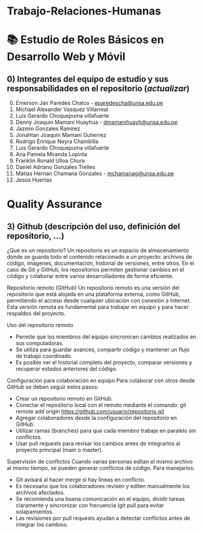 # Trabajo-Relaciones-Humanas
# 📚 Estudio de Roles Básicos en Desarrollo Web y Móvil
## 0) Integrantes del equipo de estudio y sus responsabilidades en el repositorio (*actualizar*)
0. Emerson Jair Paredes Chalco - [eparedescha@unsa.edu.pe](mailto:eparedescha@unsa.edu.pe)
1. Michael Alexander Vasquez Villarreal
2. Luis Gerardo Choquepuma villafuerte
3. Denny Joaquin Mamani Huayhua - [dmamanihuayh@unsa.edu.pe](mailto:dmamanihuayh@unsa.edu.pe)
4. Jazmin Gonzales Ramirez
5. Jonahtan Joaquin Mamani Gutierrez
6. Rodrigo Enrique Neyra Chambilla
7. Luis Gerardo Choquepuma villafuerte
8. Ana Pamela Miranda Lopinta
9. Franklin Ronald Ulloa Chura
10. Daniel Adriano Gonzales Trelles
11.  Matias Hernan Chamana Gonzales - [mchamanag@unsa.edu.pe](mailto:mchamanag@unsa.edu.pe)
12.  Jesús Huertas 

# Quality Assurance
## 3) Github (descripción del uso, definición del repositorio, …)
¿Qué es un repositorio?
Un repositorio es un espacio de almacenamiento donde se guarda todo el contenido relacionado a un proyecto: archivos de código, imágenes, documentación, historial de versiones, entre otros. En el caso de Git y GitHub, los repositorios permiten gestionar cambios en el código y colaborar entre varios desarrolladores de forma eficiente.

Repositorio remoto (GitHub)
Un repositorio remoto es una versión del repositorio que está alojada en una plataforma externa, como GitHub, permitiendo el acceso desde cualquier ubicación con conexión a Internet. Esta versión remota es fundamental para trabajar en equipo y para hacer respaldos del proyecto.

Uso del repositorio remoto
- Permite que los miembros del equipo sincronicen cambios realizados en sus computadoras.
- Se utiliza para guardar avances, compartir código y mantener un flujo de trabajo coordinado.
- Es posible ver el historial completo del proyecto, comparar versiones y recuperar estados anteriores del código.

Configuración para colaboración en equipo
Para colaborar con otros desde GitHub se deben seguir estos pasos:
- Crear un repositorio remoto en GitHub.
- Conectar el repositorio local con el remoto mediante el comando: 
  git remote add origin https://github.com/usuario/repositorio.git
- Agregar colaboradores desde la configuración del repositorio en GitHub.
- Utilizar ramas (branches) para que cada miembro trabaje en paralelo sin conflictos.
- Usar pull requests para revisar los cambios antes de integrarlos al proyecto principal (main o master).

Supervisión de conflictos
Cuando varias personas editan el mismo archivo al mismo tiempo, se pueden generar conflictos de código. Para manejarlos:
- Git avisará al hacer merge si hay líneas en conflicto.
- Es necesario que los colaboradores revisen y editen manualmente los archivos afectados.
- Se recomienda una buena comunicación en el equipo, dividir tareas claramente y sincronizar con frecuencia (git pull 
  para evitar solapamientos.
- Las revisiones por pull requests ayudan a detectar conflictos antes de integrar los cambios.

